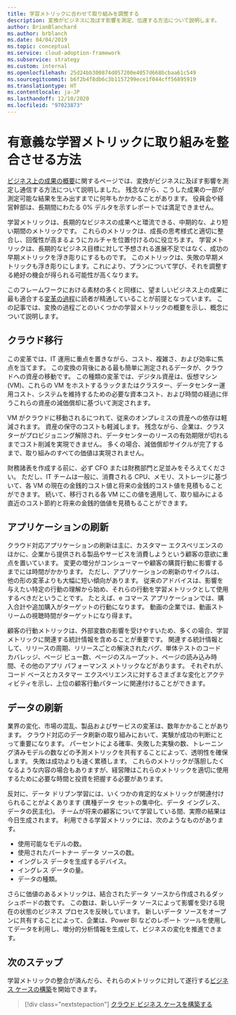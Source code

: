 ```yaml
---
title: 学習メトリックに合わせて取り組みを調整する
description: 変換がビジネスに及ぼす影響を測定、伝達する方法について説明します。
author: BrianBlanchard
ms.author: brblanch
ms.date: 04/04/2019
ms.topic: conceptual
ms.service: cloud-adoption-framework
ms.subservice: strategy
ms.custom: internal
ms.openlocfilehash: 25d24bb300874d057200e4057d668bcbaa61c549
ms.sourcegitcommit: b6f2b4f8db6c3b1157299ece1f044cff56895919
ms.translationtype: HT
ms.contentlocale: ja-JP
ms.lasthandoff: 12/10/2020
ms.locfileid: "97023873"
---
```

# <a name="how-can-we-align-efforts-to-meaningful-learning-metrics"></a>有意義な学習メトリックに取り組みを整合させる方法

[ビジネス上の成果の概要](./business-outcomes/index.md)に関するページでは、変換がビジネスに及ぼす影響を測定し通信する方法について説明しました。 残念ながら、こうした成果の一部が測定可能な結果を生み出すまでに何年もかかかることがあります。 役員会や経営幹部は、長期間にわたる 0% デルタを示すレポートでは満足できません。

学習メトリックは、長期的なビジネスの成果へと環流できる、中期的な、より短い期間のメトリックです。 これらのメトリックは、成長の思考様式と適切に整合し、回復性が高まるようにカルチャを位置付けるのに役立ちます。 学習メトリックは、長期的なビジネス目標に対して予想される進展不足ではなく、成功の早期メトリックを浮き彫りにするものです。 このメトリックは、失敗の早期メトリックも浮き彫りにします。これにより、プランについて学び、それを調整する絶好の機会が得られる可能性が高くなります。

このフレームワークにおける素材の多くと同様に、望ましいビジネス上の成果に最も適合する[変革の過程](../govern/guides/index.md)に読者が精通していることが前提となっています。 この記事では、変換の過程ごとのいくつかの学習メトリックの概要を示し、概念について説明します。

## <a name="cloud-migration"></a>クラウド移行

この変革では、IT 運用に重点を置きながら、コスト、複雑さ、および効率に焦点を当てます。 この変換の背後にある最も簡単に測定されるデータが、クラウドへの資産の移動です。 この種類の変革では、デジタル資産は、仮想マシン (VM)、これらの VM をホストするラックまたはクラスター、データセンター運用コスト、システムを維持するための必要な資本コスト、および時間の経過に伴うこれらの資産の減価償却に基づいて測定されます。

VM がクラウドに移動されるにつれて、従来のオンプレミスの資産への依存は軽減されます。 資産の保守のコストも軽減します。 残念ながら、企業は、クラスターがプロビジョニング解除され、データセンターのリースの有効期限が切れるまでコスト削減を実現できません。 多くの場合、減価償却サイクルが完了するまで、取り組みのすべての価値は実現されません。

財務諸表を作成する前に、必ず CFO または財務部門と足並みをそろえてください。 ただし、IT チームは一般に、消費される CPU、メモリ、ストレージに基づいて、各 VM の現在の金銭的コスト値と将来の金銭的コスト値を見積もることができます。 続いて、移行される各 VM にこの値を適用して、取り組みによる直近のコスト節約と将来の金銭的価値を見積もることができます。

## <a name="application-innovation"></a>アプリケーションの刷新

クラウド対応アプリケーションの刷新は主に、カスタマー エクスペリエンスのほかに、企業から提供される製品やサービスを消費しようという顧客の意欲に重点を置いています。 変更の増分がコンシューマーや顧客の購買行動に影響するまでには時間がかかります。 ただし、アプリケーションの刷新のサイクルは、他の形の変革よりも大幅に短い傾向があります。 従来のアドバイスは、影響を与えたい特定の行動の理解から始め、それらの行動を学習メトリックとして使用するべきだということです。 たとえば、e コマース アプリケーションでは、購入合計や追加購入がターゲットの行動になります。 動画の企業では、動画ストリームの視聴時間がターゲットになり得ます。

顧客の行動メトリックは、外部変数の影響を受けやすいため、多くの場合、学習メトリックに関連する統計情報を含めることが重要です。 関連する統計情報として、リリースの周期、リリースごとの解決されたバグ、単体テストのコード カバレッジ、ページ ビュー数、ページのスループット、ページの読み込み時間、その他のアプリ パフォーマンス メトリックなどがあります。 それぞれが、コード ベースとカスタマー エクスペリエンスに対するさまざまな変化とアクティビティを示し、上位の顧客行動パターンに関連付けることができます。

## <a name="data-innovation"></a>データの刷新

業界の変化、市場の混乱、製品およびサービスの変革は、数年かかることがあります。 クラウド対応のデータ刷新の取り組みにおいて、実験が成功の判断にとって重要になります。 パーセントによる確率、失敗した実験の数、トレーニング済みモデルの数などの予測メトリックを共有することによって、透明性を確保します。 失敗は成功よりも速く累積します。 これらのメトリックが落胆したくなるような内容の場合もありますが、経営陣はこれらのメトリックを適切に使用するために必要な時間と投資を把握する必要があります。

反対に、データ ドリブン学習には、いくつかの肯定的なメトリックが関連付けられることがよくあります (異種データ セットの集中化、データ イングレス、データの民主化)。 チームが将来の顧客について学習している間、実際の結果は今日生成されます。 利用できる学習メトリックには、次のようなものがあります。

- 使用可能なモデルの数。
- 使用されたパートナー データ ソースの数。
- イングレス データを生成するデバイス。
- イングレス データの量。
- データの種類。

さらに価値のあるメトリックは、結合されたデータ ソースから作成されるダッシュボードの数です。 この数は、新しいデータ ソースによって影響を受ける現在の状態のビジネス プロセスを反映しています。 新しいデータ ソースをオープンに共有することによって、企業は、Power BI などのレポート ツールを使用してデータを利用し、増分的分析情報を生成して、ビジネスの変化を推進できます。

## <a name="next-steps"></a>次のステップ

学習メトリックの整合が済んだら、それらのメトリックに対して遂行する[ビジネス ケースの構築](./cloud-migration-business-case.md)を開始できます。

> [!div class="nextstepaction"]
> [クラウド ビジネス ケースを構築する](./cloud-migration-business-case.md)
